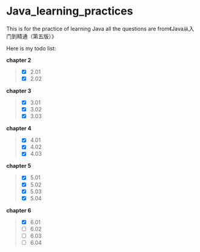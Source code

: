 # Java_learning_practices
This is for the practice of learning Java
all the questions are from《Java从入门到精通（第五版）》

Here is my todo list:

**chapter 2**
>- [x] 2.01
>- [x] 2.02

**chapter 3**
>- [x] 3.01
>- [x] 3.02
>- [x] 3.03

**chapter 4**
>- [x] 4.01
>- [x] 4.02
>- [x] 4.03

**chapter 5**
>- [x] 5.01
>- [x] 5.02
>- [x] 5.03
>- [x] 5.04

**chapter 6**
>- [x] 6.01
>- [ ] 6.02
>- [ ] 6.03
>- [ ] 6.04
